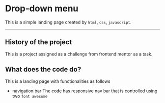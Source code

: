 # Drop-down menu 
This is a simple landing page created by `html`, `css`, `javascript`.
***
## History of the project
This is a project assigned as a challenge from frontend mentor as a task.
## What does the code do?
This is a landing page with functionalities as follows
- navigation bar
The code has responsive nav bar that is controlled using two `font awesome ` 
